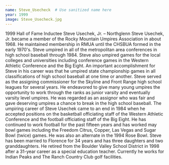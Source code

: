 ```yaml
---
name: Steve_Usecheck  # Use sanitized name here
year: 1999
image: Steve_Usecheck.jpg
---
```


1999 Hall of Fame Inductee Steve Usechek, Jr. – Northglenn
Steve Usechek, Jr. became a member of the Rocky Mountain Umpires Association in about 1968. He
maintained membership in RMUA until the CHSBUA formed in the early 1970's. Steve umpired in all of
the metropolitan area conferences in high school baseball through 1984. Steve also umpired games for
the local colleges and universities including conference games in the Western Athletic Conference and
the Big Eight.
An important accomplishment for Steve in his career was that he umpired state championship games in
all classifications of high school baseball at one time or another. Steve served as the assigning
commissioner for the Skyline and Front Range high school leagues for several years. He endeavored to
give many young umpires the opportunity to work through the ranks as junior varsity and eventually
varsity level umpires. He was regarded as an assignor who was fair and gave deserving umpires a chance
to break in the high school baseball.
The umpiring career of Steve Usechek came to an end in 1984 when he accepted positions on the
basketball officiating staff of the Western Athletic Conference and the football officiating staff of the Big
Eight. He has continued to work football for the past fifteen years and has worked may bowl games
including the Freedom Citrus, Copper, Las Vegas and Sugar Bowl (twice) games. He was also an alternate
in the 1994 Rose Bowl.
Steve has been married to Florence for 34 years and has three daughters and two granddaughters. He
retired from the Boulder Valley School District in 1998 after a 31-year career as a special education
teacher. Currently he works for Indian Peaks and The Ranch Country Club golf facilities.